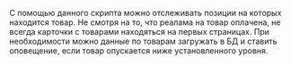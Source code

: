 С помощью данного скрипта можно отслеживать позиции на которых находится товар. 
Не смотря на то, что реалама на товар оплачена, не всегда карточки с товарами находяться на первых страницах. 
При необходимости можно данные по товарам загружать в БД и ставить оповещение, если товар опускается ниже установленного уровня.
